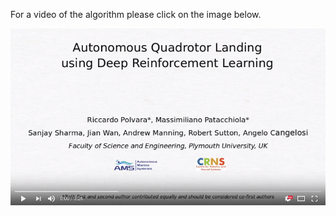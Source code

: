 For a video of the algorithm please click on the image below.

[![Autonomous Quadrotor Landing using Deep Reinforcement Learning](./img.png)](https://youtu.be/WZNV2h6vXxc "Autonomous Quadrotor Landing using Deep Reinforcement Learning")
